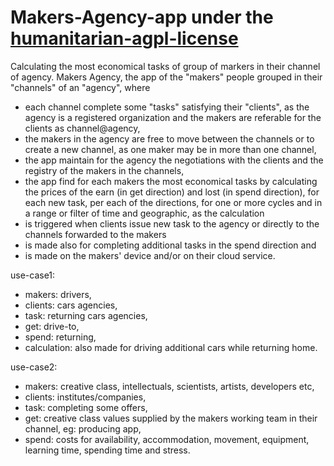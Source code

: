 # Makers-Agency-app under the [humanitarian-agpl-license](http://namzezam.wikidot.com/humanitarian-agpl-license)
Calculating the most economical tasks of group of markers in their channel of agency.
Makers Agency, the app of the "makers" people grouped in their "channels" of an "agency", where
* each channel complete some "tasks" satisfying their "clients", as the agency is a registered organization and the makers are referable for the clients as channel@agency,
* the makers in the agency are free to move between the channels or to create a new channel, as one maker may be in more than one channel,
* the app maintain for the agency the negotiations with the clients and the registry of the makers in the channels, 
* the app find for each makers the most economical tasks by calculating the prices of the earn (in get direction) and lost (in spend direction), for each new task, per each of the directions, for one or more cycles and in a range or filter of time and geographic, as the calculation 
* is triggered when clients issue new task to the agency or directly to the channels forwarded to the makers
* is made also for completing additional tasks in the spend direction and  
* is made on the makers' device and/or on their cloud service.

use-case1: 
* makers: 	drivers, 
* clients:	cars agencies, 
* task: 	returning cars agencies, 
* get: 	drive-to,
* spend: 	returning,
* calculation: also made for driving additional cars while returning home.

use-case2:  
* makers: 	creative class, intellectuals, scientists, artists, developers etc,
* clients: 	institutes/companies,
* task: 	completing some offers, 
* get:  	creative class values supplied by the makers working team in their channel, eg: producing app,
* spend: 	costs for availability, accommodation, movement, equipment, learning time, spending time and stress. 
